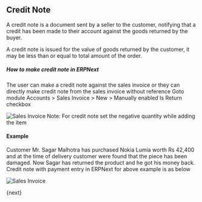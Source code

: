 <!-- add-breadcrumbs -->
## Credit Note

A credit note is a document sent by a seller to the customer, notifying that a credit has been made to their account against the goods returned by the buyer.

A credit note is issued for the value of goods returned by the customer, it may be less than or equal to total amount of the order.

##### How to make credit note in ERPNext

The user can make a credit note against the sales invoice or they can directly make credit note from the sales invoice without reference
Goto module Accounts > Sales Invoice > New > Manually enabled Is Return checkbox

<img class="screenshot" alt="Sales Invoice" src="{{docs_base_url}}/assets/img/accounting/credit-note.png">
Note: For credit note set the negative quantity while adding the item

#### Example

Customer Mr. Sagar Malhotra has purchased Nokia Lumia worth Rs 42,400 and at the time of delivery customer were found that the piece has been damaged. Now Sagar has returned the product and he got his money back.
Credit note with payment entry in ERPNext for above example is as below

<img class="screenshot" alt="Sales Invoice" src="{{docs_base_url}}/assets/img/accounting/credit_note_example1.gif">

{next}
